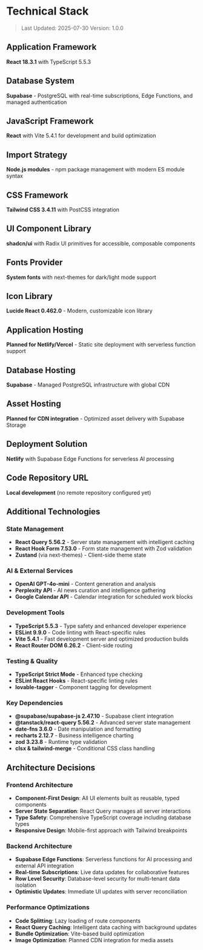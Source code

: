 # Technical Stack

> Last Updated: 2025-07-30
> Version: 1.0.0

## Application Framework
**React 18.3.1** with TypeScript 5.5.3

## Database System
**Supabase** - PostgreSQL with real-time subscriptions, Edge Functions, and managed authentication

## JavaScript Framework
**React** with Vite 5.4.1 for development and build optimization

## Import Strategy
**Node.js modules** - npm package management with modern ES module syntax

## CSS Framework
**Tailwind CSS 3.4.11** with PostCSS integration

## UI Component Library
**shadcn/ui** with Radix UI primitives for accessible, composable components

## Fonts Provider
**System fonts** with next-themes for dark/light mode support

## Icon Library
**Lucide React 0.462.0** - Modern, customizable icon library

## Application Hosting
**Planned for Netlify/Vercel** - Static site deployment with serverless function support

## Database Hosting
**Supabase** - Managed PostgreSQL infrastructure with global CDN

## Asset Hosting
**Planned for CDN integration** - Optimized asset delivery with Supabase Storage

## Deployment Solution
**Netlify** with Supabase Edge Functions for serverless AI processing

## Code Repository URL
**Local development** (no remote repository configured yet)

## Additional Technologies

### State Management
- **React Query 5.56.2** - Server state management with intelligent caching
- **React Hook Form 7.53.0** - Form state management with Zod validation
- **Zustand** (via next-themes) - Client-side theme state

### AI & External Services
- **OpenAI GPT-4o-mini** - Content generation and analysis
- **Perplexity API** - AI news curation and intelligence gathering
- **Google Calendar API** - Calendar integration for scheduled work blocks

### Development Tools
- **TypeScript 5.5.3** - Type safety and enhanced developer experience
- **ESLint 9.9.0** - Code linting with React-specific rules
- **Vite 5.4.1** - Fast development server and optimized production builds
- **React Router DOM 6.26.2** - Client-side routing

### Testing & Quality
- **TypeScript Strict Mode** - Enhanced type checking
- **ESLint React Hooks** - React-specific linting rules
- **lovable-tagger** - Component tagging for development

### Key Dependencies
- **@supabase/supabase-js 2.47.10** - Supabase client integration
- **@tanstack/react-query 5.56.2** - Advanced server state management
- **date-fns 3.6.0** - Date manipulation and formatting
- **recharts 2.12.7** - Business intelligence charting
- **zod 3.23.8** - Runtime type validation
- **clsx & tailwind-merge** - Conditional CSS class handling

## Architecture Decisions

### Frontend Architecture
- **Component-First Design**: All UI elements built as reusable, typed components
- **Server State Separation**: React Query manages all server interactions
- **Type Safety**: Comprehensive TypeScript coverage including database types
- **Responsive Design**: Mobile-first approach with Tailwind breakpoints

### Backend Architecture
- **Supabase Edge Functions**: Serverless functions for AI processing and external API integration
- **Real-time Subscriptions**: Live data updates for collaborative features
- **Row Level Security**: Database-level security for multi-tenant data isolation
- **Optimistic Updates**: Immediate UI updates with server reconciliation

### Performance Optimizations
- **Code Splitting**: Lazy loading of route components
- **React Query Caching**: Intelligent data caching with background updates
- **Bundle Optimization**: Vite-based build optimization
- **Image Optimization**: Planned CDN integration for media assets